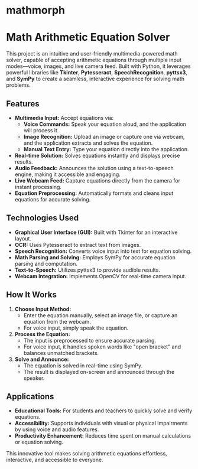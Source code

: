 # mathmorph
# Math Arithmetic Equation Solver  

This project is an intuitive and user-friendly multimedia-powered math solver, capable of accepting arithmetic equations through multiple input modes—voice, images, and live camera feed. Built with Python, it leverages powerful libraries like **Tkinter**, **Pytesseract**, **SpeechRecognition**, **pyttsx3**, and **SymPy** to create a seamless, interactive experience for solving math problems.  

## Features  
- **Multimedia Input:** Accept equations via:  
  - **Voice Commands:** Speak your equation aloud, and the application will process it.  
  - **Image Recognition:** Upload an image or capture one via webcam, and the application extracts and solves the equation.  
  - **Manual Text Entry:** Type your equation directly into the application.  
- **Real-time Solution:** Solves equations instantly and displays precise results.  
- **Audio Feedback:** Announces the solution using a text-to-speech engine, making it accessible and engaging.  
- **Live Webcam Feed:** Capture equations directly from the camera for instant processing.  
- **Equation Preprocessing:** Automatically formats and cleans input equations for accurate solving.  

## Technologies Used  
- **Graphical User Interface (GUI):** Built with Tkinter for an interactive layout.  
- **OCR:** Uses Pytesseract to extract text from images.  
- **Speech Recognition:** Converts voice input into text for equation solving.  
- **Math Parsing and Solving:** Employs SymPy for accurate equation parsing and computation.  
- **Text-to-Speech:** Utilizes pyttsx3 to provide audible results.  
- **Webcam Integration:** Implements OpenCV for real-time camera input.  

## How It Works  
1. **Choose Input Method:**  
   - Enter the equation manually, select an image file, or capture an equation from the webcam.  
   - For voice input, simply speak the equation.  
2. **Process the Equation:**  
   - The input is preprocessed to ensure accurate parsing.  
   - For voice input, it handles spoken words like "open bracket" and balances unmatched brackets.  
3. **Solve and Announce:**  
   - The equation is solved in real-time using SymPy.  
   - The result is displayed on-screen and announced through the speaker.  

## Applications  
- **Educational Tools:** For students and teachers to quickly solve and verify equations.  
- **Accessibility:** Supports individuals with visual or physical impairments by using voice and audio features.  
- **Productivity Enhancement:** Reduces time spent on manual calculations or equation solving.  

This innovative tool makes solving arithmetic equations effortless, interactive, and accessible to everyone.

